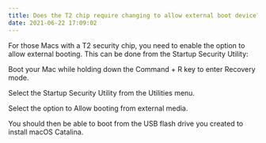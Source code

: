 ```yaml
---
title: Does the T2 chip require changing to allow external boot device?
date: 2021-06-22 17:09:02
---
```


For those Macs with a T2 security chip, you need to enable the option to allow external booting. This can be done from the Startup Security Utility:

Boot your Mac while holding down the Command + R key to enter Recovery mode.

Select the Startup Security Utility from the Utilities menu.

Select the option to Allow booting from external media.

You should then be able to boot from the USB flash drive you created to install macOS Catalina.